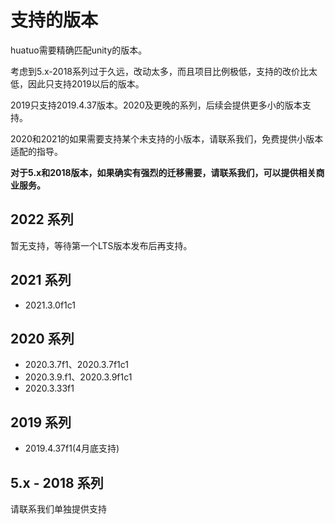 # 支持的版本

huatuo需要精确匹配unity的版本。

考虑到5.x-2018系列过于久远，改动太多，而且项目比例极低，支持的改价比太低，因此只支持2019以后的版本。

2019只支持2019.4.37版本。2020及更晚的系列，后续会提供更多小的版本支持。

2020和2021的如果需要支持某个未支持的小版本，请联系我们，免费提供小版本适配的指导。

**对于5.x和2018版本，如果确实有强烈的迁移需要，请联系我们，可以提供相关商业服务。**

## 2022 系列

暂无支持，等待第一个LTS版本发布后再支持。

## 2021 系列

- 2021.3.0f1c1

## 2020 系列

- 2020.3.7f1、2020.3.7f1c1
- 2020.3.9.f1、2020.3.9f1c1
- 2020.3.33f1

## 2019 系列

- 2019.4.37f1(4月底支持)

## 5.x - 2018 系列

请联系我们单独提供支持
